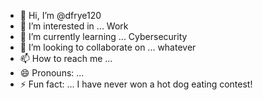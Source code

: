 - 👋 Hi, I’m @dfrye120
- 👀 I’m interested in ... Work
- 🌱 I’m currently learning ... Cybersecurity
- 💞️ I’m looking to collaborate on ... whatever
- 📫 How to reach me ...
- 😄 Pronouns: ...
- ⚡ Fun fact: ... I have never won a hot dog eating contest!

<!---
dfrye120/dfrye120 is a ✨ special ✨ repository because its `README.md` (this file) appears on your GitHub profile.
You can click the Preview link to take a look at your changes.
--->
